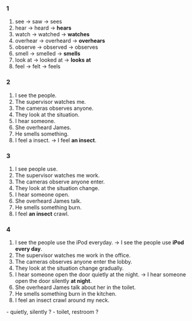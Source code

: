 ### 1
1. see -> saw -> sees
2. hear -> heard -> **hears**
3. watch -> watched -> **watches**
4. overhear -> overheard -> **overhears**
5. observe -> observed -> observes
6. smell -> smelled -> **smells**
7. look at -> looked at -> **looks at**
8. feel -> felt -> feels
  
### 2
1. I see the people.
2. The supervisor watches me.
3. The cameras observes anyone.
4. They look at the situation.
5. I hear someone.
6. She overheard James.
7. He smells something.
8. I feel a insect.
-> I feel **an insect**.
  
### 3
1. I see people use.
2. The supervisor watches me work.
3. The cameras observe anyone enter.
4. They look at the situation change.
5. I hear someone open.
6. She overheard James talk.
7. He smells something burn.
8. I feel **an insect** crawl.
  
### 4
1. I see the people use the iPod everyday.
-> I see the people use **iPod** **every day**.
2. The supervisor watches me work in the office.
3. The cameras observes anyone enter the lobby.
4. They look at the situation change gradually.
5. I hear someone open the door quietly at the night.
-> I hear someone open the door silently **at night**.
6. She overheard James talk about her in the toilet.
7. He smells something burn in the kitchen.
8. I feel an insect crawl around my neck.

</hr>
- quietly, silently ?  
- toilet, restroom ?  
